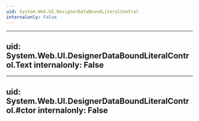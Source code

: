 ```yaml
---
uid: System.Web.UI.DesignerDataBoundLiteralControl
internalonly: False
---
```


---
uid: System.Web.UI.DesignerDataBoundLiteralControl.Text
internalonly: False
---

---
uid: System.Web.UI.DesignerDataBoundLiteralControl.#ctor
internalonly: False
---
